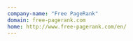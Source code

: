 ```yaml
---
company-name: "Free PageRank"
domain: free-pagerank.com
home: http://www.free-pagerank.com/en/
---
```




